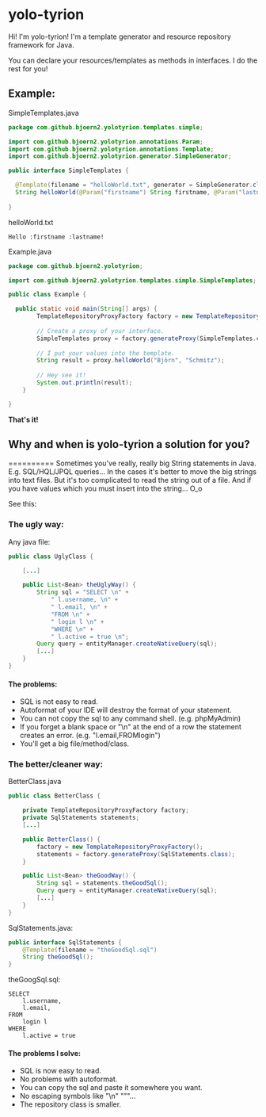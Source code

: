**yolo-tyrion**
===========
Hi! I'm yolo-tyrion!
I'm a template generator and resource repository framework for Java.

You can declare your resources/templates as methods in interfaces.
I do the rest for you!

## Example:

SimpleTemplates.java
```java
package com.github.bjoern2.yolotyrion.templates.simple;

import com.github.bjoern2.yolotyrion.annotations.Param;
import com.github.bjoern2.yolotyrion.annotations.Template;
import com.github.bjoern2.yolotyrion.generator.SimpleGenerator;

public interface SimpleTemplates {

  @Template(filename = "helloWorld.txt", generator = SimpleGenerator.class)
  String helloWorld(@Param("firstname") String firstname, @Param("lastname") String lastname);
	
}
```

helloWorld.txt
```
Hello :firstname :lastname!
```

Example.java
```java
package com.github.bjoern2.yolotyrion;

import com.github.bjoern2.yolotyrion.templates.simple.SimpleTemplates;

public class Example {

  public static void main(String[] args) {
		TemplateRepositoryProxyFactory factory = new TemplateRepositoryProxyFactory();
		
		// Create a proxy of your interface.
		SimpleTemplates proxy = factory.generateProxy(SimpleTemplates.class);
		
		// I put your values into the template.
		String result = proxy.helloWorld("Björn", "Schmitz");
		
		// Hey see it!
		System.out.println(result);
	}

}
```

**That's it!**


## Why and when is yolo-tyrion a solution for you?
==========
Sometimes you've really, really big String statements in Java. E.g. SQL/HQL/JPQL queries...
In the cases it's better to move the big strings into text files. But it's too complicated to read the string out of a file. And if you have values which you must insert into the string... O_o

See this:

### The ugly way:
Any java file:
```java
public class UglyClass {

	[...]

	public List<Bean> theUglyWay() {
		String sql = "SELECT \n" + 
			" l.username, \n" + 
			" l.email, \n" + 
			"FROM \n" + 
			" login l \n" +
			"WHERE \n" + 
			" l.active = true \n";
		Query query = entityManager.createNativeQuery(sql);
		[...]
	}
}
```
#### The problems:
* SQL is not easy to read.
* Autoformat of your IDE will destroy the format of your statement.
* You can not copy the sql to any command shell. (e.g. phpMyAdmin)
* If you forget a blank space or "\n" at the end of a row the statement creates an error. (e.g. "l.email,FROMlogin")
* You'll get a big file/method/class.


### The better/cleaner way:

BetterClass.java
```java
public class BetterClass {

	private TemplateRepositoryProxyFactory factory;
	private SqlStatements statements;
	[...]

	public BetterClass() {
		factory = new TemplateRepositoryProxyFactory();
		statements = factory.generateProxy(SqlStatements.class);
	}

	public List<Bean> theGoodWay() {
		String sql = statements.theGoodSql();
		Query query = entityManager.createNativeQuery(sql);
		[...]
	}
}
```

SqlStatements.java:
```java
public interface SqlStatements {
	@Template(filename = "theGoodSql.sql")
	String theGoodSql();
}
```

theGoogSql.sql:
```
SELECT 
	l.username,
	l.email,
FROM
	login l
WHERE 
	l.active = true
```

#### The problems I solve:
* SQL is now easy to read.
* No problems with autoformat.
* You can copy the sql and paste it somewhere you want.
* No escaping symbols like "\n" "\""...
* The repository class is smaller.


